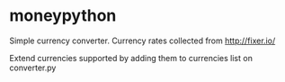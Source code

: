# moneypython

Simple currency converter. Currency rates collected from <http://fixer.io/> 

Extend currencies supported by adding them to currencies list on converter.py
